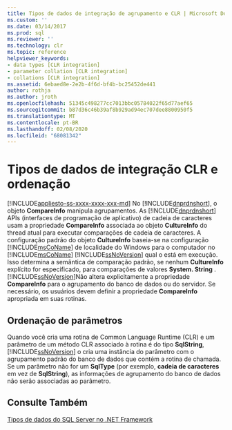 ```yaml
---
title: Tipos de dados de integração de agrupamento e CLR | Microsoft Docs
ms.custom: ''
ms.date: 03/14/2017
ms.prod: sql
ms.reviewer: ''
ms.technology: clr
ms.topic: reference
helpviewer_keywords:
- data types [CLR integration]
- parameter collation [CLR integration]
- collations [CLR integration]
ms.assetid: 6ebaed8e-2e2b-4f6d-bf4b-bc25452de441
author: rothja
ms.author: jroth
ms.openlocfilehash: 51345c498277cc7013bbc05784022f65d77aef65
ms.sourcegitcommit: b87d36c46b39af8b929ad94ec707dee8800950f5
ms.translationtype: MT
ms.contentlocale: pt-BR
ms.lasthandoff: 02/08/2020
ms.locfileid: "68081342"
---
```

# <a name="collation-and-clr-integration-data-types"></a>Tipos de dados de integração CLR e ordenação
[!INCLUDE[appliesto-ss-xxxx-xxxx-xxx-md](../../includes/appliesto-ss-xxxx-xxxx-xxx-md.md)]
  No [!INCLUDE[dnprdnshort](../../includes/dnprdnshort-md.md)], o objeto **CompareInfo** manipula agrupamentos. As [!INCLUDE[dnprdnshort](../../includes/dnprdnshort-md.md)] APIs (interfaces de programação de aplicativo) de cadeia de caracteres usam a propriedade **CompareInfo** associada ao objeto **CultureInfo** do thread atual para executar comparações de cadeia de caracteres. A configuração padrão do objeto **CultureInfo** baseia-se na configuração [!INCLUDE[msCoName](../../includes/msconame-md.md)] de localidade do Windows para o computador no [!INCLUDE[msCoName](../../includes/msconame-md.md)] [!INCLUDE[ssNoVersion](../../includes/ssnoversion-md.md)] qual o está em execução. Isso determina a semântica de comparação padrão, se nenhum **CultureInfo** explícito for especificado, para comparações de valores **System. String** . [!INCLUDE[ssNoVersion](../../includes/ssnoversion-md.md)]Não altera explicitamente a propriedade **CompareInfo** para o agrupamento do banco de dados ou do servidor. Se necessário, os usuários devem definir a propriedade **CompareInfo** apropriada em suas rotinas.  
  
## <a name="parameter-collation"></a>Ordenação de parâmetros  
 Quando você cria uma rotina de Common Language Runtime (CLR) e um parâmetro de um método CLR associado à rotina é do tipo **SqlString**, [!INCLUDE[ssNoVersion](../../includes/ssnoversion-md.md)] o cria uma instância do parâmetro com o agrupamento padrão do banco de dados que contém a rotina de chamada. Se um parâmetro não for um **SqlType** (por exemplo, **cadeia de caracteres** em vez de **SqlString**), as informações de agrupamento do banco de dados não serão associadas ao parâmetro.  
  
## <a name="see-also"></a>Consulte Também  
 [Tipos de dados do SQL Server no .NET Framework](../../relational-databases/clr-integration-database-objects-types-net-framework/sql-server-data-types-in-the-net-framework.md)  
  
  

